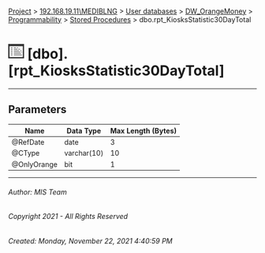 #### 

[Project](../../../../../index.md) > [192.168.19.11\\MEDIBLNG](../../../../index.md) > [User databases](../../../index.md) > [DW_OrangeMoney](../../index.md) > [Programmability](../index.md) > [Stored Procedures](Stored_Procedures.md) > dbo.rpt_KiosksStatistic30DayTotal

# ![Stored Procedures](../../../../../Images/StoredProcedure32.png) [dbo].[rpt_KiosksStatistic30DayTotal]

---

## <a name="#parameters"></a>Parameters

| Name | Data Type | Max Length (Bytes) |
|---|---|---|
| @RefDate | date | 3 |
| @CType | varchar(10) | 10 |
| @OnlyOrange | bit | 1 |


---

###### Author:  MIS Team

###### Copyright 2021 - All Rights Reserved

###### Created: Monday, November 22, 2021 4:40:59 PM

